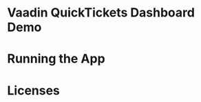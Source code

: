 Vaadin QuickTickets Dashboard Demo
==================================


Running the App
==

Licenses
==


